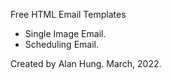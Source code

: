 Free HTML Email Templates

- Single Image Email.
- Scheduling Email.

Created by Alan Hung. March, 2022.
